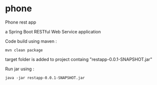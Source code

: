 # phone
Phone rest app

a Spring Boot RESTful Web Service application

Code build using maven :

```
mvn clean package
```
target folder is added to project containg "restapp-0.0.1-SNAPSHOT.jar" 

Run jar using :
```
java -jar restapp-0.0.1-SNAPSHOT.jar
```
